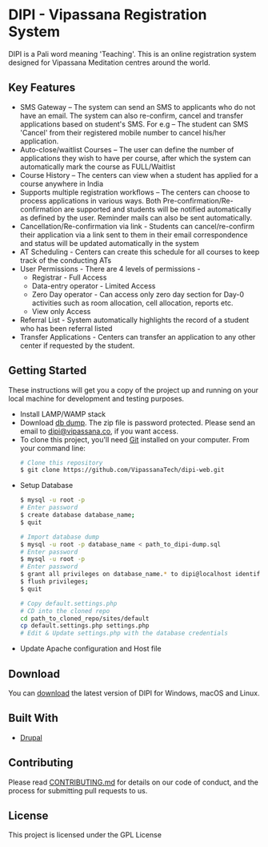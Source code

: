 # DIPI - Vipassana Registration System

DIPI is a Pali word meaning 'Teaching'. This is an online registration system designed for Vipassana Meditation centres around the world.

## Key Features
* SMS Gateway – The system can send an SMS to applicants who do not have an email. The system can also re-confirm, cancel and transfer applications based on student's SMS. 
For e.g – The student can SMS 'Cancel' from their registered mobile number to cancel his/her application. 
* Auto-close/waitlist Courses – The user can define the number of applications they wish to have per course, after which the system can automatically mark the course as FULL/Waitlist
* Course History – The centers can view when a student has applied for a course anywhere in India 
* Supports multiple registration workflows – The centers can choose to process applications in various ways. Both Pre-confirmation/Re-confirmation are supported and students will be notified automatically as defined by the user. Reminder mails can also be sent automatically.
* Cancellation/Re-confirmation via link - Students can cancel/re-confirm their application via a link sent to them in their email correspondence and status will be updated automatically in the system
* AT Scheduling - Centers can create this schedule for all courses to keep track of the conducting ATs
* User Permissions - There are 4 levels of permissions -
  - Registrar - Full Access
  - Data-entry operator - Limited Access
  - Zero Day operator - Can access only zero day section for Day-0 activities such as room allocation, cell allocation, reports etc.
  - View only Access
* Referral List - System automatically highlights the record of a student who has been referral listed
* Transfer Applications - Centers can transfer an application to any other center if requested by the student.

## Getting Started

These instructions will get you a copy of the project up and running on your local machine for development and testing purposes.
<ul>
<li>Install LAMP/WAMP stack</li>
<li>Download <a href="https://github.com/VipassanaTech/db-dump/blob/master/dipi-dump.zip">db dump</a>. The zip file is password protected. Please send an email to <a href="mailto:dipi@vipassana.co">dipi@vipassana.co</a>, if you want access.</li>
<li>To clone this project, you'll need <a href="https://git-scm.com">Git</a> installed on your computer. From your command line:</li>

```bash
# Clone this repository
$ git clone https://github.com/VipassanaTech/dipi-web.git
```

<li>Setup Database</li>

```bash
$ mysql -u root -p
# Enter password
$ create database database_name;
$ quit

# Import database dump
$ mysql -u root -p database_name < path_to_dipi-dump.sql
# Enter password
$ mysql -u root -p
# Enter password
$ grant all privileges on database_name.* to dipi@localhost identified by 'adsklfjajsdkfj';
$ flush privileges;
$ quit

# Copy default.settings.php
# CD into the cloned repo
cd path_to_cloned_repo/sites/default
cp default.settings.php settings.php
# Edit & Update settings.php with the database credentials
```

<li>Update Apache configuration and Host file</li>
</ul>

## Download

You can [download](https://github.com/VipassanaTech/dipi-web/archive/master.zip) the latest version of DIPI for Windows, macOS and Linux.

## Built With

* [Drupal](https://www.drupal.org/drupal-7.0)

## Contributing

Please read [CONTRIBUTING.md](https://github.com/VipassanaTech/dipi-web/blob/master/CONTRIBUTING.md) for details on our code of conduct, and the process for submitting pull requests to us.

## License

This project is licensed under the GPL License
